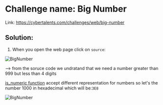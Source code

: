 # Challenge name: Big Number

Link: https://cybertalents.com/challenges/web/big-number

## Solution:
1) When you open the web page click on `source`:

![BigNumber](https://user-images.githubusercontent.com/55226688/85188553-2ef4ba00-b2b0-11ea-8fde-108984ce8383.png)


 --> from the soruce code we undratand that we need a number greater than 999 but less than 4 digits 
 
  [is_numeric function](https://www.php.net/manual/en/function.is-numeric.php) accept different representation for numbers so let's 
  the number 1000 in hexadecimal which will be:`3E8`
  
  ![BigNumber](https://user-images.githubusercontent.com/55226688/85188706-63b54100-b2b1-11ea-95a5-5ecd933673bb.png)
